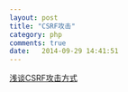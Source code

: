 ```yaml
---
layout: post
title: "CSRF攻击"
category: php
comments: true
date:   2014-09-29 14:41:51
---
```


[浅谈CSRF攻击方式](http://www.cnblogs.com/hyddd/archive/2009/04/09/1432744.html)
